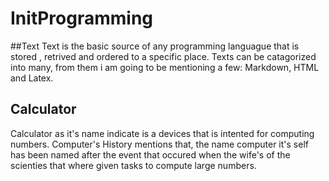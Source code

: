 # InitProgramming
##Text
 Text is the basic source of any programming languague that is stored , retrived and ordered to a specific place. Texts can be catagorized into many, from them i am going to be mentioning a few: Markdown, HTML and Latex. 
## Calculator
 Calculator as it's name indicate is a devices that is  intented for computing numbers. Computer's History mentions that, the name computer it's self has been named after the event that occured when the wife's of the scienties that where given tasks to compute large numbers. 
 
